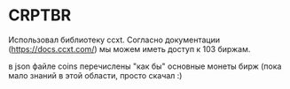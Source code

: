 # CRPTBR
Использовал библиотеку ccxt. Согласно документации (https://docs.ccxt.com/)  мы можем иметь доступ к 103 биржам.

в json файле coins перечислены "как бы" основные монеты бирж (пока мало знаний в этой области, просто скачал :)
